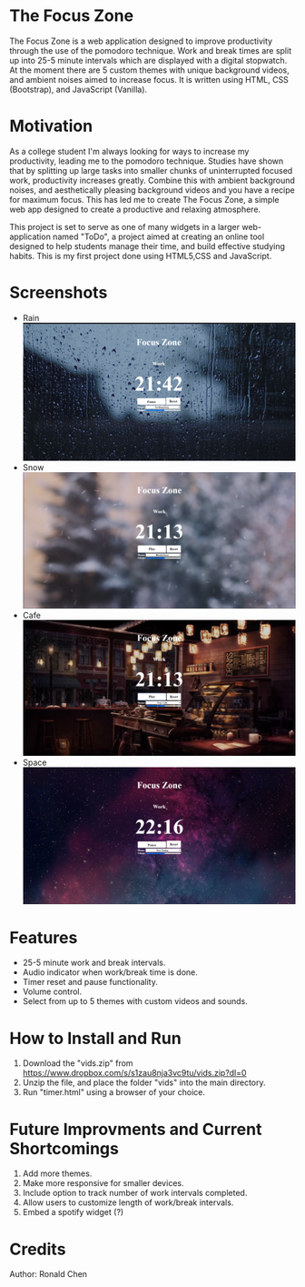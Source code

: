# The Focus Zone
The Focus Zone is a web application designed to improve productivity through the use of the pomodoro technique. Work and break times are split up into 25-5 minute intervals which are displayed with a digital stopwatch. At the moment there are 5 custom themes with unique background videos, and ambient noises aimed to increase focus. It is written using HTML, CSS (Bootstrap), and JavaScript (Vanilla). 

Motivation
===
As a college student I'm always looking for ways to increase my productivity, leading me to the pomodoro technique. Studies have shown that by splitting up large tasks into smaller chunks of uninterrupted focused work, productivity increases greatly. Combine this with ambient background noises, and aesthetically pleasing background videos and you have a recipe for maximum focus. This has led me to create The Focus Zone, a simple web app designed to create a productive and relaxing atmosphere. 

This project is set to serve as one of many widgets in a larger web-application named "ToDo", a project aimed at creating an online tool designed to help students manage their time, and build effective studying habits. This is my first project done using HTML5,CSS and JavaScript.

Screenshots
===
- Rain
<img src = "Screenshots/Rain.png"> </img>
- Snow
<img src = "Screenshots/Snow.png"> </img>
- Cafe
<img src = "Screenshots/Cafe.png"> </img>
- Space 
<img src = "Screenshots/Space.png"> </img>

Features
===
- 25-5 minute work and break intervals.
- Audio indicator when work/break time is done.
- Timer reset and pause functionality.
- Volume control.
- Select from up to 5 themes with custom videos and sounds.

How to Install and Run
===
1. Download the "vids.zip" from https://www.dropbox.com/s/s1zau8nja3vc9tu/vids.zip?dl=0
2. Unzip the file, and place the folder "vids" into the main directory.
3. Run "timer.html" using a browser of your choice. 





Future Improvments and Current Shortcomings
=== 
1. Add more themes.
2. Make more responsive for smaller devices.
3. Include option to track number of work intervals completed.
4. Allow users to customize length of work/break intervals.
5. Embed a spotify widget (?)

Credits
===
Author: Ronald Chen


